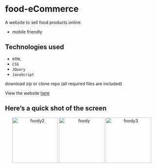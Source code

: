 # food-eCommerce

A website to sell food products online.

* mobile friendly

## Technologies used

* `HTML`
* `CSS`
* `JQuery`
* `JavaScript`

download zip or clone repo (all required files are included)

View the website [here](https://peter-kimanzi.github.io/food-ecommerce/)

## Here’s a quick shot of the screen

<!--![foody2](https://user-images.githubusercontent.com/71552773/205292467-c0c82227-eb98-4f2c-ad01-6ac64232dac4.PNG)

![foody](https://user-images.githubusercontent.com/71552773/205292439-432dc63d-d6a9-4f1b-aacb-b72d10f80151.PNG)

![foody3](https://user-images.githubusercontent.com/71552773/205292490-dfcc1bd5-09c5-4eb7-9ae3-95a88bfd2779.PNG)-->
<p align="center">
  <img src="https://user-images.githubusercontent.com/71552773/205292467-c0c82227-eb98-4f2c-ad01-6ac64232dac4.PNG" alt="foody2" height="150">
  <img src="https://user-images.githubusercontent.com/71552773/205292439-432dc63d-d6a9-4f1b-aacb-b72d10f80151.PNG" alt="foody" height="150">
  <img src="https://user-images.githubusercontent.com/71552773/205292490-dfcc1bd5-09c5-4eb7-9ae3-95a88bfd2779.PNG" alt="foody3" height="150">
</p>


